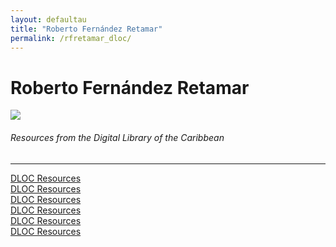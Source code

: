 ```yaml
---
layout: defaultau
title: "Roberto Fernández Retamar"
permalink: /rfretamar_dloc/
---
```

<!-- partial:index.partial.html -->
<div class="content">
    <h1>Roberto Fernández Retamar</h1>
    <div class="quote">
        <div><img src="https://www.unesco.org/sites/default/files/styles/paragraph_medium_desktop/public/featured_photos/infocus_roberto_fernandez_retamar.jpg?itok=-kagGT2F" class="logo"></div>
    </div>
    <body>
    <h6>Resources from the Digital Library of the Caribbean</h6><hr> 
        <a href="https://www.dloc.com/AA00048549/00064/images/47" target="_blank">DLOC Resources</a><br>
        <a href="https://www.dloc.com/AA00048549/00074/images/32" target="_blank">DLOC Resources</a><br>
        <a href="https://www.dloc.com/AA00048549/00068/images/57" target="_blank">DLOC Resources</a><br>
        <a href="https://www.dloc.com/AA00048549/00070/images/57" target="_blank">DLOC Resources</a><br>
        <a href="https://www.dloc.com/AA00048549/00069/images/72" target="_blank">DLOC Resources</a><br>
        <a href="https://www.dloc.com/AA00048549/00070/images/57" target="_blank">DLOC Resources</a><br>
    </body> 
          </div>
  <!-- partial -->
<script src='https://cdnjs.cloudflare.com/ajax/libs/jquery/3.1.1/jquery.min.js'></script><script  src="{{ site.baseurl }}/assets/js/authorscript.js"></script>